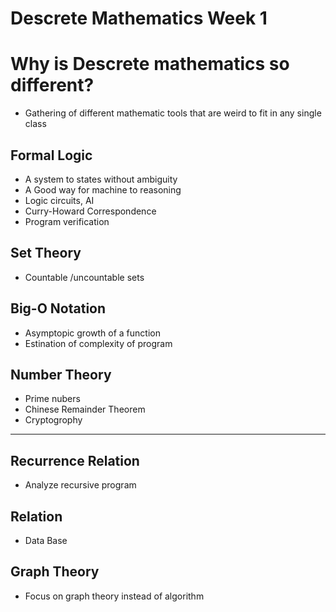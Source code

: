 # Descrete Mathematics Week 1

# Why is Descrete mathematics so different?

* Gathering of different mathematic tools that are weird to fit in any single class



## Formal Logic

* A system to states without ambiguity
* A Good way for machine to reasoning
* Logic circuits, AI 
* Curry-Howard Correspondence
* Program verification

## Set Theory

* Countable /uncountable sets

## Big-O Notation

* Asymptopic growth of a function
* Estination of complexity of program

## Number Theory

* Prime nubers
* Chinese Remainder Theorem
* Cryptogrophy



---

## Recurrence Relation

* Analyze recursive program

## Relation

* Data Base

## Graph Theory

* Focus on graph theory instead of algorithm





